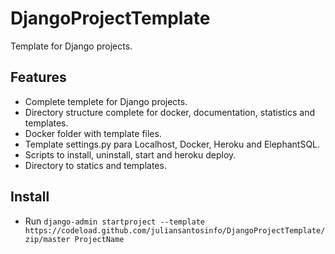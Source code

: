 # DjangoProjectTemplate
Template for Django projects.

## Features

- Complete templete for Django projects.
- Directory structure complete for docker, documentation, statistics and templates.
- Docker folder with template files.
- Template settings.py para Localhost, Docker, Heroku and ElephantSQL.
- Scripts to install, uninstall, start and heroku deploy.
- Directory to statics and templates.

## Install

- Run `django-admin startproject --template https://codeload.github.com/juliansantosinfo/DjangoProjectTemplate/zip/master ProjectName`
